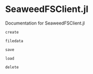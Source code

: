 # SeaweedFSClient.jl

Documentation for SeaweedFSClient.jl

```@docs
create
```

```@docs
filedata
```

```@docs
save
```

```@docs
load
```

```@docs
delete
```
